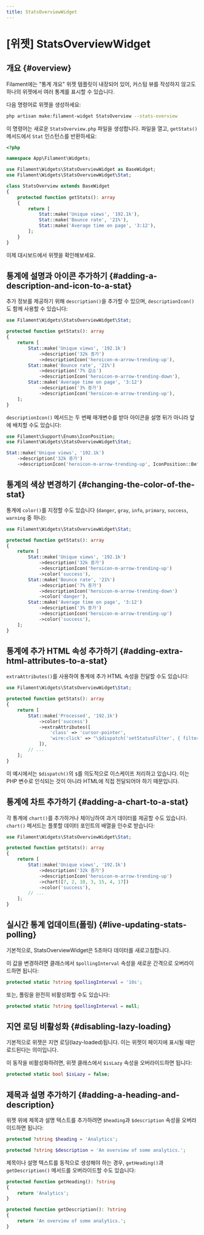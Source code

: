 ```yaml
---
title: StatsOverviewWidget
---
```

# [위젯] StatsOverviewWidget
## 개요 {#overview}

Filament에는 "통계 개요" 위젯 템플릿이 내장되어 있어, 커스텀 뷰를 작성하지 않고도 하나의 위젯에서 여러 통계를 표시할 수 있습니다.

다음 명령어로 위젯을 생성하세요:

```bash
php artisan make:filament-widget StatsOverview --stats-overview
```

이 명령어는 새로운 `StatsOverview.php` 파일을 생성합니다. 파일을 열고, `getStats()` 메서드에서 `Stat` 인스턴스를 반환하세요:

```php
<?php

namespace App\Filament\Widgets;

use Filament\Widgets\StatsOverviewWidget as BaseWidget;
use Filament\Widgets\StatsOverviewWidget\Stat;

class StatsOverview extends BaseWidget
{
    protected function getStats(): array
    {
        return [
            Stat::make('Unique views', '192.1k'),
            Stat::make('Bounce rate', '21%'),
            Stat::make('Average time on page', '3:12'),
        ];
    }
}
```

이제 대시보드에서 위젯을 확인해보세요.

## 통계에 설명과 아이콘 추가하기 {#adding-a-description-and-icon-to-a-stat}

추가 정보를 제공하기 위해 `description()`을 추가할 수 있으며, `descriptionIcon()`도 함께 사용할 수 있습니다:

```php
use Filament\Widgets\StatsOverviewWidget\Stat;

protected function getStats(): array
{
    return [
        Stat::make('Unique views', '192.1k')
            ->description('32k 증가')
            ->descriptionIcon('heroicon-m-arrow-trending-up'),
        Stat::make('Bounce rate', '21%')
            ->description('7% 감소')
            ->descriptionIcon('heroicon-m-arrow-trending-down'),
        Stat::make('Average time on page', '3:12')
            ->description('3% 증가')
            ->descriptionIcon('heroicon-m-arrow-trending-up'),
    ];
}
```

`descriptionIcon()` 메서드는 두 번째 매개변수를 받아 아이콘을 설명 뒤가 아니라 앞에 배치할 수도 있습니다:

```php
use Filament\Support\Enums\IconPosition;
use Filament\Widgets\StatsOverviewWidget\Stat;

Stat::make('Unique views', '192.1k')
    ->description('32k 증가')
    ->descriptionIcon('heroicon-m-arrow-trending-up', IconPosition::Before)
```

## 통계의 색상 변경하기 {#changing-the-color-of-the-stat}

통계에 `color()`를 지정할 수도 있습니다 (`danger`, `gray`, `info`, `primary`, `success`, `warning` 중 하나):

```php
use Filament\Widgets\StatsOverviewWidget\Stat;

protected function getStats(): array
{
    return [
        Stat::make('Unique views', '192.1k')
            ->description('32k 증가')
            ->descriptionIcon('heroicon-m-arrow-trending-up')
            ->color('success'),
        Stat::make('Bounce rate', '21%')
            ->description('7% 증가')
            ->descriptionIcon('heroicon-m-arrow-trending-down')
            ->color('danger'),
        Stat::make('Average time on page', '3:12')
            ->description('3% 증가')
            ->descriptionIcon('heroicon-m-arrow-trending-up')
            ->color('success'),
    ];
}
```

## 통계에 추가 HTML 속성 추가하기 {#adding-extra-html-attributes-to-a-stat}

`extraAttributes()`를 사용하여 통계에 추가 HTML 속성을 전달할 수도 있습니다:

```php
use Filament\Widgets\StatsOverviewWidget\Stat;

protected function getStats(): array
{
    return [
        Stat::make('Processed', '192.1k')
            ->color('success')
            ->extraAttributes([
                'class' => 'cursor-pointer',
                'wire:click' => "\$dispatch('setStatusFilter', { filter: 'processed' })",
            ]),
        // ...
    ];
}
```

이 예시에서는 `$dispatch()`의 `$`를 의도적으로 이스케이프 처리하고 있습니다. 이는 PHP 변수로 인식되는 것이 아니라 HTML에 직접 전달되어야 하기 때문입니다.

## 통계에 차트 추가하기 {#adding-a-chart-to-a-stat}

각 통계에 `chart()`를 추가하거나 체이닝하여 과거 데이터를 제공할 수도 있습니다. `chart()` 메서드는 플롯할 데이터 포인트의 배열을 인수로 받습니다:

```php
use Filament\Widgets\StatsOverviewWidget\Stat;

protected function getStats(): array
{
    return [
        Stat::make('Unique views', '192.1k')
            ->description('32k 증가')
            ->descriptionIcon('heroicon-m-arrow-trending-up')
            ->chart([7, 2, 10, 3, 15, 4, 17])
            ->color('success'),
        // ...
    ];
}
```

## 실시간 통계 업데이트(폴링) {#live-updating-stats-polling}

기본적으로, StatsOverviewWidget은 5초마다 데이터를 새로고침합니다.

이 값을 변경하려면 클래스에서 `$pollingInterval` 속성을 새로운 간격으로 오버라이드하면 됩니다:

```php
protected static ?string $pollingInterval = '10s';
```

또는, 폴링을 완전히 비활성화할 수도 있습니다:

```php
protected static ?string $pollingInterval = null;
```

## 지연 로딩 비활성화 {#disabling-lazy-loading}

기본적으로 위젯은 지연 로딩(lazy-loaded)됩니다. 이는 위젯이 페이지에 표시될 때만 로드된다는 의미입니다.

이 동작을 비활성화하려면, 위젯 클래스에서 `$isLazy` 속성을 오버라이드하면 됩니다:

```php
protected static bool $isLazy = false;
```

## 제목과 설명 추가하기 {#adding-a-heading-and-description}

위젯 위에 제목과 설명 텍스트를 추가하려면 `$heading`과 `$description` 속성을 오버라이드하면 됩니다:

```php
protected ?string $heading = 'Analytics';

protected ?string $description = 'An overview of some analytics.';
```

제목이나 설명 텍스트를 동적으로 생성해야 하는 경우, `getHeading()`과 `getDescription()` 메서드를 오버라이드할 수도 있습니다:

```php
protected function getHeading(): ?string
{
    return 'Analytics';
}

protected function getDescription(): ?string
{
    return 'An overview of some analytics.';
}
```
